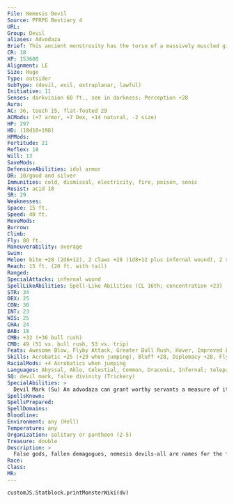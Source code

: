 ```yaml
---
File: Nemesis Devil
Source: PFRPG Bestiary 4
URL: 
Group: Devil
aliases: Advodaza
Brief: This ancient monstrosity has the torso of a massively muscled giant, scaly wings, and the lower half of a four-legged, clawed beast.
CR: 18
XP: 153600
Alignment: LE
Size: Huge
Type: outsider
SubType: (devil, evil, extraplanar, lawful)
Initiative: 11
Senses: darkvision 60 ft., see in darkness; Perception +28
Aura: 
AC: 36, touch 15, flat-footed 29
ACMods: (+7 armor, +7 Dex, +14 natural, -2 size)
HP: 297
HD: (18d10+198)
HPMods: 
Fortitude: 21
Reflex: 18
Will: 13
SaveMods: 
DefensiveAbilities: idol armor
DR: 10/good and silver
Immunities: cold, dismissal, electricity, fire, poison, sonic
Resist: acid 10
SR: 29
Weaknesses: 
Space: 15 ft.
Speed: 40 ft.
MoveMods: 
Burrow: 
Climb: 
Fly: 80 ft.
Maneuverability: average
Swim: 
Melee: bite +28 (2d6+12), 2 claws +28 (1d8+12 plus infernal wound), 2 slams +26 (1d8+6), tail slap +26 (2d6+6)
Reach: 15 ft. (20 ft. with tail)
Ranged: 
SpecialAttacks: infernal wound
SpellLikeAbilities: Spell-Like Abilities (CL 16th; concentration +23)  At Will-gaseous form, greater invisibility, greater teleport (self plus 50 lbs. of objects only), scorching ray, whispering wind  3/day-blasphemy (DC 24), dispel magic, ethereal jaunt, harm (DC 23), heal (DC 23), hold monster (DC 22), wall of stone  1/day-greater scrying (DC 21), summon (level 7, horned devil 60%), unhallow
STR: 34
DEX: 25
CON: 30
INT: 23
WIS: 25
CHA: 24
BAB: 18
CMB: +32 (+36 bull rush)
CMD: 49 (51 vs. bull rush, 53 vs. trip)
Feats: Awesome Blow, Flyby Attack, Greater Bull Rush, Hover, Improved Bull Rush, Improved Initiative, Multiattack, Power Attack, Toughness
Skills: Acrobatic +25 (+29 when jumping), Bluff +28, Diplomacy +28, Fly +24, Intimidate +28, Knowledge (arcana, planes, religion) +27, Perception +28, Sense Motive +28, Spellcraft +24, Stealth +20
RacialMods: +4 Acrobatics when jumping
Languages: Abyssal, Aklo, Celestial, Common, Draconic, Infernal; telepathy 100 ft.
SQ: devil mark, false divinity (Trickery)
SpecialAbilities: >
  Devil Mark (Su) An advodaza can grant worthy servants a measure of its power. As a full-round action, an advodaza can touch a willing creature, marking it with a unique symbol. For as long as the creature is marked, it gains a spell-like ability it can use once per day. This spell-like ability comes from the advodaza's chosen domain (see false divinity, below). The target can also telepathically communicate with the advodaza over any distance while on the same plane. An advodaza can dismiss its mark as a standard action, no matter where the bearer is. It can also, as a standard action, cause pain to a mark bearer that deals 6d6 points of damage with no saving throw. An advodaza can mark multiple creatures, up to a number equal to its Hit Dice (typically 18).  False Divinity (Su) Each advodaza chooses one cleric domain and gains the domain spells (5th level and lower) of that domain as spell-like abilities. Each of these abilities can be used 3 times per day. The advodaza does not gain any of the domain's granted powers. Most advodazas possess powers from the Evil, Fire, Law, Trickery, War, or Weather domains, though any domains except Good or Chaos are possible. These spell-like abilities are not included in the stat block above. Evil Domain: align weapon (evil only), dispel good, magic circle against good, protection from good, unholy blight Fire Domain: burning hands, fire shield, fireball, produce flame, wall of fire Law Domain: align weapon (law only), dispel chaos, magic circle against chaos, order's wrath, protection from chaos Trickery Domain: confusion, disguise self, false vision, invisibility, nondetection War Domain: divine power, flame strike, magic vestment, magic weapon, spiritual weapon Weather Domain: call lightning, fog cloud, ice storm, obscuring mist, sleet storm  Idol Armor (Su) Advodazas armor themselves in fallen idols and ornaments of devotion. This armor grants an advodaza a +7 armor bonus to AC and immunity to cold, electricity, and sonic damage, as well as immunity to the spell dismissal. The spells chaos hammer, holy smite, holy word, and word of chaos destroy this armor, removing the devil's armor bonus to AC and its immunities (its cold immunity is replaced with the devil's normal cold resistance of 10). The armor is automatically destroyed if the advodaza is slain. If uninterrupted for 1 hour, an advodaza can summon new armor to replace its destroyed protection.  Infernal Wound (Su) An advodaza's assaults leave vicious marks that do not easily heal. The damage an advodaza inflicts with its claws leaves persistent wounds that deal 2d6 points of bleed damage. Bleeding caused in this way is difficult to stanch-a successful DC 29 Heal check is required to stop the bleeding, and anyone attempting to magically heal a creature suffering from an infernal wound must succeed at a DC 29 caster level check or the spell does not function. Success indicates the healing works normally and stops all bleed effects. The Heal check DC and caster level DC are Constitution-based.
SpellsKnown: 
SpellsPrepared: 
SpellDomains: 
Bloodline: 
Environment: any (Hell)
Temperature: any
Organization: solitary or pantheon (2-5)
Treasure: double
Description: >
  False gods, fallen demagogues, nemesis devils-all are names for the fiends known collectively as advodazas. They survive from dark ages past, when mortals offered worship to base things and unwholesome spirits that masqueraded as baleful gods. Although time and faith have turned against these beings, the most tenacious of their kind have refused to fade into oblivion, and to these obstinate corruptors and one-time deities the gates of Hell swing wide and welcoming. These lords of cults and masters of forgotten mysteries find renewed vigor in the depths of the Pit, and those seeking to restore their power and lordship over mortalkind undergo terrible indoctrinations and binding rites that transform them over the ages into true devils. What emerge are shades of half-remembered demigods, fallen princes seeking to claim their subjects anew, and fiends of blasphemy: the idol-clad advodazas. Fantastically ancient beings, advodazas rose from spirits worshiped by mortals in distant ages, typically as part of primitive and deranged cults. While humanoids still huddled in crude shelters, begging any power that would listen to protect them from storms, beasts, enemies, hunger, and countless other fears, the spirits of the land, sky, and animals were the first to give heed. Not deities, but elusive inf luences, these forces heard the early prayers and worked what appeared to be miracles in return for sacrifices and adoration. Slowly, these formless vestiges took shape as idols, fetishes, palladia, and all manner of cult images. Yet as knowledge of true deities and the powers they offered worshipers spread, the old spirits were either forgotten or demonized and rooted out. All advodazas desire to eventually return to the Material Plane, where they might tempt new followers to serve, sacrifice, and raise idols to their names. Though merciless, advodazas appeal to many mortals because of the directness of their interaction and their willingness to grant power or to violently smite enemies for a seemingly paltry price. In death, however, advodazas' servants find no divine realm, nor do they sit beside some grand deity. When they die, there is only Hell. No two advodazas look exactly alike. Each one embodies the powers and spheres of influence for which it was worshiped in ages past and subsequently anthropomorphized as a monstrous being. Typically, this results in quadrupedal and half-bestial shapes that bristle with terrible wings, hooves, claws, and fangs. Universally, though, they bear the broken remnants of their fallen faith-in the form of cracked idols worn like armor, profane talismans crafted into jewelry, or fearful totems wielded like massive weapons-and bristle with archaic power and unquenchable arrogance. Despite this wide range of appearances, all advodazas possess the same core abilities, though some particularly ancient or powerful fiends possess augmented or even unique abilities. Most advodazas stand about 18 feet tall and weigh approximately 9 tons.
Race: 
Class: 
MR: 
---
```

```dataviewjs
customJS.Statblock.printMonsterWiki(dv)
```
